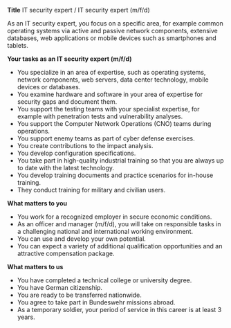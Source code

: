 **Title**
IT security expert / IT security expert (m/f/d)

As an IT security expert, you focus on a specific area, for example common operating systems via active and passive network components, extensive databases, web applications or mobile devices such as smartphones and tablets.

**Your tasks as an IT security expert (m/f/d)**

-	You specialize in an area of expertise, such as operating systems, network components, web servers, data center technology, mobile devices or databases.
-	You examine hardware and software in your area of expertise for security gaps and document them.
-	You support the testing teams with your specialist expertise, for example with penetration tests and vulnerability analyses.
-	You support the Computer Network Operations (CNO) teams during operations.
-	You support enemy teams as part of cyber defense exercises.
-	You create contributions to the impact analysis.
-	You develop configuration specifications.
-	You take part in high-quality industrial training so that you are always up to date with the latest technology.
-	You develop training documents and practice scenarios for in-house training.
-	They conduct training for military and civilian users.

**What matters to you**

-	You work for a recognized employer in secure economic conditions.
-	As an officer and manager (m/f/d), you will take on responsible tasks in a challenging national and international working environment.
-	You can use and develop your own potential.
-	You can expect a variety of additional qualification opportunities and an attractive compensation package.

**What matters to us**

-	You have completed a technical college or university degree.
-	You have German citizenship.
-	You are ready to be transferred nationwide.
-	You agree to take part in Bundeswehr missions abroad.
-	As a temporary soldier, your period of service in this career is at least 3 years.
